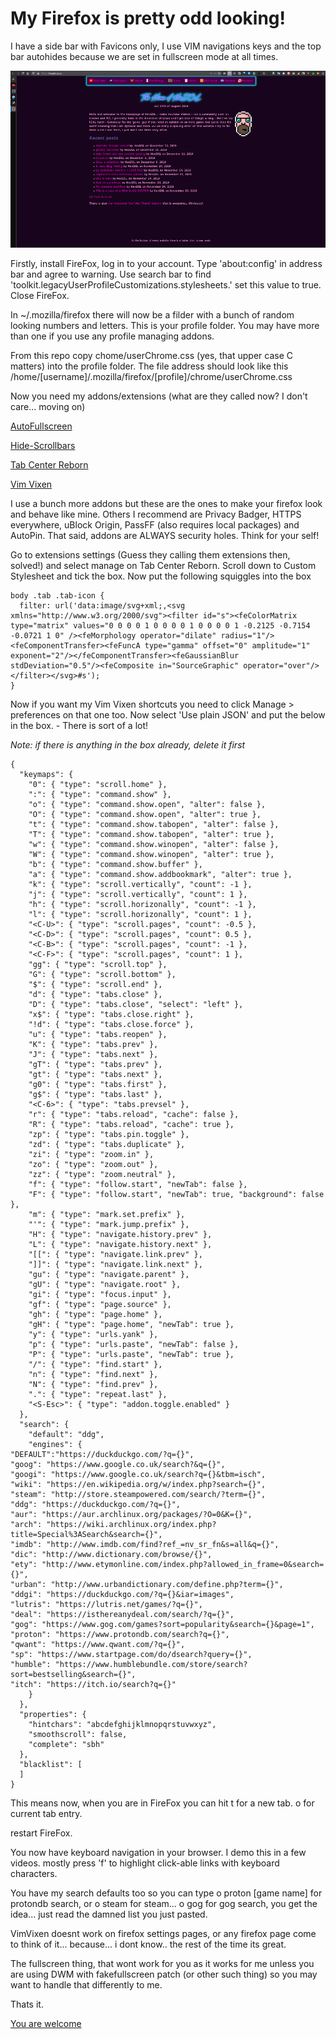 # My Firefox is pretty odd looking!

I have a side bar with Favicons only, I use VIM navigations keys and the top bar autohides because we are set in fullscreen mode at all times.

![](firefox_firefox.png)

Firstly, install FireFox, log in to your account. Type 'about:config' in address bar and agree to warning. Use search bar to find 'toolkit.legacyUserProfileCustomizations.stylesheets.' set this value to true. Close FireFox.

In ~/.mozilla/firefox there will now be a filder with a bunch of random looking numbers and letters. This is your profile folder. You may have more than one if you use any profile managing addons.

From this repo copy chome/userChrome.css (yes, that upper case C matters) into the profile folder. The file address should look like this /home/[username]/.mozilla/firefox/[profile]/chrome/userChrome.css

Now you need my addons/extensions (what are they called now? I don't care... moving on)

[AutoFullscreen](https://addons.mozilla.org/en-GB/firefox/addon/autofullscreen/?src=search)

[Hide-Scrollbars](https://addons.mozilla.org/en-GB/firefox/addon/hide-scrollbars/)

[Tab Center Reborn](https://addons.mozilla.org/en-GB/firefox/addon/tabcenter-reborn/)

[Vim Vixen](https://addons.mozilla.org/en-GB/firefox/addon/vim-vixen/)

I use a bunch more addons but these are the ones to make your firefox look and behave like mine. Others I recommend are Privacy Badger, HTTPS everywhere, uBlock Origin, PassFF (also requires local packages) and AutoPin. That said, addons are ALWAYS security holes. Think for your self!

Go to extensions settings (Guess they calling them extensions then, solved!) and select manage on Tab Center Reborn. Scroll down to Custom Stylesheet and tick the box. Now put the following squiggles into the box

	body .tab .tab-icon {
	  filter: url('data:image/svg+xml;,<svg xmlns="http://www.w3.org/2000/svg"><filter id="s"><feColorMatrix type="matrix" values="0 0 0 0 1 0 0 0 0 1 0 0 0 0 1 -0.2125 -0.7154 -0.0721 1 0" /><feMorphology operator="dilate" radius="1"/><feComponentTransfer><feFuncA type="gamma" offset="0" amplitude="1" exponent="2"/></feComponentTransfer><feGaussianBlur stdDeviation="0.5"/><feComposite in="SourceGraphic" operator="over"/></filter></svg>#s');
	}

Now if you want my Vim Vixen shortcuts you need to click Manage > preferences on that one too. Now select 'Use plain JSON' and put the below in the box. - There is sort of a lot!

*Note: if there is anything in the box already, delete it first*

	{
	  "keymaps": {
	    "0": { "type": "scroll.home" },
	    ":": { "type": "command.show" },
	    "o": { "type": "command.show.open", "alter": false },
	    "O": { "type": "command.show.open", "alter": true },
	    "t": { "type": "command.show.tabopen", "alter": false },
	    "T": { "type": "command.show.tabopen", "alter": true },
	    "w": { "type": "command.show.winopen", "alter": false },
	    "W": { "type": "command.show.winopen", "alter": true },
	    "b": { "type": "command.show.buffer" },
	    "a": { "type": "command.show.addbookmark", "alter": true },
	    "k": { "type": "scroll.vertically", "count": -1 },
	    "j": { "type": "scroll.vertically", "count": 1 },
	    "h": { "type": "scroll.horizonally", "count": -1 },
	    "l": { "type": "scroll.horizonally", "count": 1 },
	    "<C-U>": { "type": "scroll.pages", "count": -0.5 },
	    "<C-D>": { "type": "scroll.pages", "count": 0.5 },
	    "<C-B>": { "type": "scroll.pages", "count": -1 },
	    "<C-F>": { "type": "scroll.pages", "count": 1 },
	    "gg": { "type": "scroll.top" },
	    "G": { "type": "scroll.bottom" },
	    "$": { "type": "scroll.end" },
	    "d": { "type": "tabs.close" },
	    "D": { "type": "tabs.close", "select": "left" },
	    "x$": { "type": "tabs.close.right" },
	    "!d": { "type": "tabs.close.force" },
	    "u": { "type": "tabs.reopen" },
	    "K": { "type": "tabs.prev" },
	    "J": { "type": "tabs.next" },
	    "gT": { "type": "tabs.prev" },
	    "gt": { "type": "tabs.next" },
	    "g0": { "type": "tabs.first" },
	    "g$": { "type": "tabs.last" },
	    "<C-6>": { "type": "tabs.prevsel" },
	    "r": { "type": "tabs.reload", "cache": false },
	    "R": { "type": "tabs.reload", "cache": true },
	    "zp": { "type": "tabs.pin.toggle" },
	    "zd": { "type": "tabs.duplicate" },
	    "zi": { "type": "zoom.in" },
	    "zo": { "type": "zoom.out" },
	    "zz": { "type": "zoom.neutral" },
	    "f": { "type": "follow.start", "newTab": false },
	    "F": { "type": "follow.start", "newTab": true, "background": false },
	    "m": { "type": "mark.set.prefix" },
	    "'": { "type": "mark.jump.prefix" },
	    "H": { "type": "navigate.history.prev" },
	    "L": { "type": "navigate.history.next" },
	    "[[": { "type": "navigate.link.prev" },
	    "]]": { "type": "navigate.link.next" },
	    "gu": { "type": "navigate.parent" },
	    "gU": { "type": "navigate.root" },
	    "gi": { "type": "focus.input" },
	    "gf": { "type": "page.source" },
	    "gh": { "type": "page.home" },
	    "gH": { "type": "page.home", "newTab": true },
	    "y": { "type": "urls.yank" },
	    "p": { "type": "urls.paste", "newTab": false },
	    "P": { "type": "urls.paste", "newTab": true },
	    "/": { "type": "find.start" },
	    "n": { "type": "find.next" },
	    "N": { "type": "find.prev" },
	    ".": { "type": "repeat.last" },
	    "<S-Esc>": { "type": "addon.toggle.enabled" }
	  },
	  "search": {
	    "default": "ddg",
	    "engines": {
	"DEFAULT":"https://duckduckgo.com/?q={}",
	"goog": "https://www.google.co.uk/search?&q={}",
	"googi": "https://www.google.co.uk/search?q={}&tbm=isch",
	"wiki": "https://en.wikipedia.org/w/index.php?search={}",
	"steam": "http://store.steampowered.com/search/?term={}",
	"ddg": "https://duckduckgo.com/?q={}",
	"aur": "https://aur.archlinux.org/packages/?O=0&K={}",
	"arch": "https://wiki.archlinux.org/index.php?title=Special%3ASearch&search={}",
	"imdb": "http://www.imdb.com/find?ref_=nv_sr_fn&s=all&q={}",
	"dic": "http://www.dictionary.com/browse/{}",
	"ety": "http://www.etymonline.com/index.php?allowed_in_frame=0&search={}",
	"urban": "http://www.urbandictionary.com/define.php?term={}",
	"ddgi": "https://duckduckgo.com/?q={}&iar=images",
	"lutris": "https://lutris.net/games/?q={}",
	"deal": "https://isthereanydeal.com/search/?q={}",
	"gog": "https://www.gog.com/games?sort=popularity&search={}&page=1",
	"proton": "https://www.protondb.com/search?q={}",
	"qwant": "https://www.qwant.com/?q={}",
	"sp": "https://www.startpage.com/do/dsearch?query={}",
	"humble": "https://www.humblebundle.com/store/search?sort=bestselling&search={}",
	"itch": "https://itch.io/search?q={}"
	    }
	  },
	  "properties": {
	    "hintchars": "abcdefghijklmnopqrstuvwxyz",
	    "smoothscroll": false,
	    "complete": "sbh"
	  },
	  "blacklist": [
	  ]
	}

This means now, when you are in FireFox you can hit t for a new tab. o for current tab entry.

restart FireFox.

You now have keyboard navigation in your browser. I demo this in a few videos. mostly press 'f' to highlight click-able links with keyboard characters.

You have my search defaults too so you can type o proton [game name] for protondb search, or o steam for steam... o gog for gog search, you get the idea... just read the damned list you just pasted.

VimVixen doesnt work on firefox settings pages, or any firefox page come to think of it... because... i dont know.. the rest of the time its great.

The fullscreen thing, that wont work for you as it works for me unless you are using DWM with fakefullscreen patch (or other such thing) so you may want to handle that differently to me.

Thats it.

[You are welcome](https://www.patreon.com/hexdsl)
